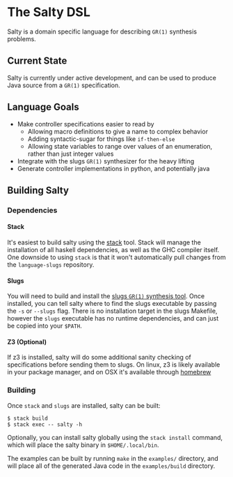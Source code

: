 # The Salty DSL

Salty is a domain specific language for describing `GR(1)` synthesis problems.

## Current State

Salty is currently under active development, and can be used to produce Java
source from a `GR(1)` specification.

## Language Goals

* Make controller specifications easier to read by
  - Allowing macro definitions to give a name to complex behavior
  - Adding syntactic-sugar for things like `if-then-else`
  - Allowing state variables to range over values of an enumeration, rather than
    just integer values
* Integrate with the slugs `GR(1)` synthesizer for the heavy lifting
* Generate controller implementations in python, and potentially java

## Building Salty

### Dependencies

#### Stack

It's easiest to build salty using the [stack][stack] tool.  Stack will manage
the installation of all haskell dependencies, as well as the GHC compiler
itself. One downside to using `stack` is that it won't automatically pull
changes from the `language-slugs` repository.

#### Slugs

You will need to build and install the [slugs `GR(1)` synthesis tool][slugs].
Once installed, you can tell salty where to find the slugs executable by passing
the `-s` or `--slugs` flag. There is no installation target in the slugs
Makefile, however the `slugs` executable has no runtime dependencies, and can
just be copied into your `$PATH`.

#### Z3 (Optional)

If z3 is installed, salty will do some additional sanity checking of
specifications before sending them to slugs. On linux, z3 is likely available in
your package manager, and on OSX it's available through [homebrew][homebrew]

### Building

Once `stack` and `slugs` are installed, salty can be built:

```shell
$ stack build
$ stack exec -- salty -h
```

Optionally, you can install salty globally using the `stack install` command,
which will place the salty binary in `$HOME/.local/bin`.

The examples can be built by running `make` in the `examples/` directory, and
will place all of the generated Java code in the `examples/build` directory.

[stack]: http://docs.haskellstack.org/en/stable/README/#how-to-install
[slugs]: https://github.com/VerifiableRobotics/slugs
[homebrew]: https://brew.sh
